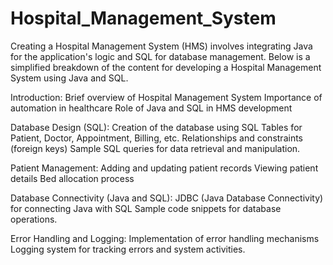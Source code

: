 # Hospital_Management_System

Creating a Hospital Management System (HMS) involves integrating Java for the application's logic and SQL for database management.
Below is a simplified breakdown of the content for developing a Hospital Management System using Java and SQL.

Introduction:
Brief overview of Hospital Management System
Importance of automation in healthcare
Role of Java and SQL in HMS development

Database Design (SQL):
Creation of the database using SQL
Tables for Patient, Doctor, Appointment, Billing, etc.
Relationships and constraints (foreign keys)
Sample SQL queries for data retrieval and manipulation.

Patient Management:
Adding and updating patient records
Viewing patient details
Bed allocation process

Database Connectivity (Java and SQL):
JDBC (Java Database Connectivity) for connecting Java with SQL
Sample code snippets for database operations.

Error Handling and Logging:
Implementation of error handling mechanisms
Logging system for tracking errors and system activities.

